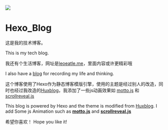 [![](https://travis-ci.com/LeoEatle/techBlog.svg?branch=master)](https://travis-ci.com/LeoEatle/techBlog)
# Hexo_Blog
这是我的技术博客。

This is my tech blog.

我还有个生活博客，网址是[leoeatle.me](leoeatle.me)，里面内容或许更精彩哦

I also have a [blog](leoeatle.me) for recording my life and thinking.

这个博客使用了Hexo作为静态博客模版引擎，使用的主题是经过别人的改造，同时也经过我改造的[Huxblog](https://github.com/LeoEatle/blog)，我添加了一些js动画效果如
[motto.js](https://github.com/jrainlau/motto) 和 [scrollreveal.js](https://github.com/jlmakes/scrollreveal)

This blog is powered by Hexo and the theme is modified from [Huxblog](https://github.com/LeoEatle/blog).
I add Some js Animation such as **[motto.js](https://github.com/jrainlau/motto)** and **[scrollreveal.js](https://github.com/jlmakes/scrollreveal)**

希望你喜欢！
Hope you like it!

